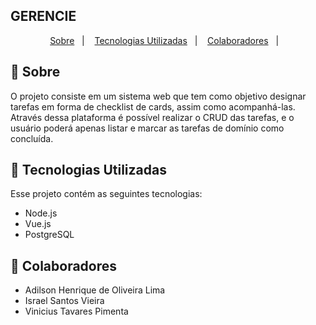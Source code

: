 ## GERENCIE

<p align="center">
  <a href="#large_blue_circle-sobre">Sobre</a>&nbsp;&nbsp;&nbsp;|&nbsp;&nbsp;&nbsp;
  <a href="#rocket-tecnologias-utilizadas">Tecnologias Utilizadas</a>&nbsp;&nbsp;&nbsp;|&nbsp;&nbsp;&nbsp;
  <a href="#bust_in_silhouette-colaboradores">Colaboradores</a>&nbsp;&nbsp;&nbsp;|&nbsp;&nbsp;&nbsp;
</p>


## :large_blue_circle: Sobre
O projeto consiste em um sistema web que tem como objetivo designar tarefas em forma de checklist de cards, assim como acompanhá-las. Através dessa plataforma é possível realizar o CRUD das tarefas, e o usuário poderá apenas listar e marcar as tarefas de domínio como concluída. 

## :rocket: Tecnologias Utilizadas
Esse projeto contém as seguintes tecnologias:

- Node.js
- Vue.js
- PostgreSQL

## :bust_in_silhouette: Colaboradores
- Adilson Henrique de Oliveira Lima
- Israel Santos Vieira
- Vinicius Tavares Pimenta
